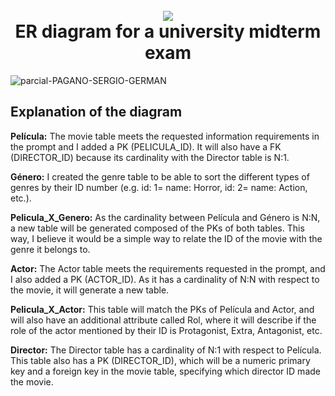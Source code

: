 
<h1 align="center">
  <br>
  <a href="https://www.linkedin.com/in/gerhpagano/"><img src="https://www.ceteris.ag/fileadmin/user_upload/Dateien_Ceteris/Bilder/Illustrationen/Ceteris_Technologien_RGB_Azure_SQL_Database.png" style='max-height: 200px;'>
</a>
  <br>
  ER diagram for a university midterm exam
  <br>
</h1>

![parcial-PAGANO-SERGIO-GERMAN](https://user-images.githubusercontent.com/80891761/235391922-5d09028e-902c-4ff9-b746-c97e94b7ed86.png)



## Explanation of the diagram


<p><strong>Película:</strong> The movie table meets the requested information requirements in the prompt and I added a PK (PELICULA_ID). It will also have a FK (DIRECTOR_ID) because its cardinality with the Director table is N:1.</p>

<p><strong>Género:</strong> I created the genre table to be able to sort the different types of genres by their ID number (e.g. id: 1= name: Horror, id: 2= name: Action, etc.).</p>

<p><strong>Pelicula_X_Genero:</strong> As the cardinality between Película and Género is N:N, a new table will be generated composed of the PKs of both tables. This way, I believe it would be a simple way to relate the ID of the movie with the genre it belongs to.</p>

<p><strong>Actor:</strong> The Actor table meets the requirements requested in the prompt, and I also added a PK (ACTOR_ID). As it has a cardinality of N:N with respect to the movie, it will generate a new table.</p>

<p><strong>Pelicula_X_Actor:</strong> This table will match the PKs of Película and Actor, and will also have an additional attribute called Rol, where it will describe if the role of the actor mentioned by their ID is Protagonist, Extra, Antagonist, etc.</p>

<p><strong>Director:</strong> The Director table has a cardinality of N:1 with respect to Película. This table also has a PK (DIRECTOR_ID), which will be a numeric primary key and a foreign key in the movie table, specifying which director ID made the movie.</p>



